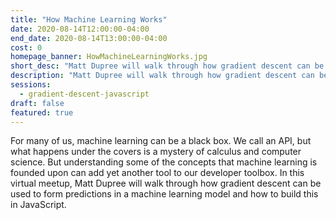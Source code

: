 ```yaml
---
title: "How Machine Learning Works"
date: 2020-08-14T12:00:00-04:00
end_date: 2020-08-14T13:00:00-04:00
cost: 0
homepage_banner: HowMachineLearningWorks.jpg
short_desc: "Matt Dupree will walk through how gradient descent can be used to form predictions in a machine learning models."
description: "Matt Dupree will walk through how gradient descent can be used to form predictions in a machine learning model and how to build this in JavaScript."
sessions:
  - gradient-descent-javascript
draft: false
featured: true
---
```


For many of us, machine learning can be a black box. We call an API, but what happens under the covers is a mystery of calculus and computer science. But understanding some of the concepts that machine learning is founded upon can add yet another tool to our developer toolbox. In this virtual meetup, Matt Dupree will walk through how gradient descent can be used to form predictions in a machine learning model and how to build this in JavaScript.
